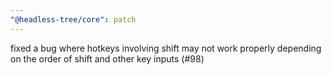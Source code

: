```yaml
---
"@headless-tree/core": patch
---
```


fixed a bug where hotkeys involving shift may not work properly depending on the order of shift and other key inputs (#98)

